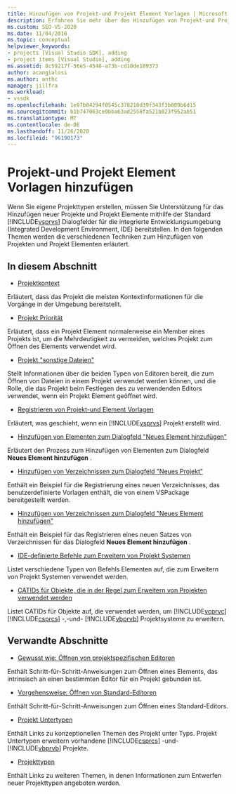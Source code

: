 ```yaml
---
title: Hinzufügen von Projekt-und Projekt Element Vorlagen | Microsoft-Dokumentation
description: Erfahren Sie mehr über das Hinzufügen von Projekt-und Projekt Element Vorlagen zu den Dialogfeldern in der integrierten Entwicklungsumgebung (IDE) von Visual Studio.
ms.custom: SEO-VS-2020
ms.date: 11/04/2016
ms.topic: conceptual
helpviewer_keywords:
- projects [Visual Studio SDK], adding
- project items [Visual Studio], adding
ms.assetid: 8c59217f-56e5-4540-a73b-cd10de189373
author: acangialosi
ms.author: anthc
manager: jillfra
ms.workload:
- vssdk
ms.openlocfilehash: 1e97b04294f0545c378210d39f343f3b009b6d15
ms.sourcegitcommit: b1b747063ce0bba63ad2558fa521b823f952ab51
ms.translationtype: MT
ms.contentlocale: de-DE
ms.lasthandoff: 11/26/2020
ms.locfileid: "96190173"
---
```

# <a name="add-project-and-project-item-templates"></a>Projekt-und Projekt Element Vorlagen hinzufügen
Wenn Sie eigene Projekttypen erstellen, müssen Sie Unterstützung für das Hinzufügen neuer Projekte und Projekt Elemente mithilfe der Standard [!INCLUDE[vsprvs](../../code-quality/includes/vsprvs_md.md)] Dialogfelder für die integrierte Entwicklungsumgebung (Integrated Development Environment, IDE) bereitstellen. In den folgenden Themen werden die verschiedenen Techniken zum Hinzufügen von Projekten und Projekt Elementen erläutert.

## <a name="in-this-section"></a>In diesem Abschnitt
- [Projektkontext](../../extensibility/internals/project-context.md)

 Erläutert, dass das Projekt die meisten Kontextinformationen für die Vorgänge in der Umgebung bereitstellt.

- [Projekt Priorität](../../extensibility/internals/project-priority.md)

 Erläutert, dass ein Projekt Element normalerweise ein Member eines Projekts ist, um die Mehrdeutigkeit zu vermeiden, welches Projekt zum Öffnen des Elements verwendet wird.

- [Projekt "sonstige Dateien"](../../extensibility/internals/miscellaneous-files-project.md)

 Stellt Informationen über die beiden Typen von Editoren bereit, die zum Öffnen von Dateien in einem Projekt verwendet werden können, und die Rolle, die das Projekt beim Festlegen des zu verwendenden Editors verwendet, wenn ein Projekt Element geöffnet wird.

- [Registrieren von Projekt-und Element Vorlagen](../../extensibility/internals/registering-project-and-item-templates.md)

 Erläutert, was geschieht, wenn ein [!INCLUDE[vsprvs](../../code-quality/includes/vsprvs_md.md)] Projekt erstellt wird.

- [Hinzufügen von Elementen zum Dialogfeld "Neues Element hinzufügen"](../../extensibility/internals/adding-items-to-the-add-new-item-dialog-boxes.md)

 Erläutert den Prozess zum Hinzufügen von Elementen zum Dialogfeld **Neues Element hinzufügen** .

- [Hinzufügen von Verzeichnissen zum Dialogfeld "Neues Projekt"](../../extensibility/internals/adding-directories-to-the-new-project-dialog-box.md)

 Enthält ein Beispiel für die Registrierung eines neuen Verzeichnisses, das benutzerdefinierte Vorlagen enthält, die von einem VSPackage bereitgestellt werden.

- [Hinzufügen von Verzeichnissen zum Dialogfeld "Neues Element hinzufügen"](../../extensibility/internals/adding-directories-to-the-add-new-item-dialog-box.md)

 Enthält ein Beispiel für das Registrieren eines neuen Satzes von Verzeichnissen für das Dialogfeld **Neues Element hinzufügen** .

- [IDE-definierte Befehle zum Erweitern von Projekt Systemen](../../extensibility/internals/ide-defined-commands-for-extending-project-systems.md)

 Listet verschiedene Typen von Befehls Elementen auf, die zum Erweitern von Projekt Systemen verwendet werden.

- [CATIDs für Objekte, die in der Regel zum Erweitern von Projekten verwendet werden](../../extensibility/internals/catids-for-objects-that-are-typically-used-to-extend-projects.md)

 Listet CATIDs für Objekte auf, die verwendet werden, um [!INCLUDE[vcprvc](../../code-quality/includes/vcprvc_md.md)] [!INCLUDE[csprcs](../../data-tools/includes/csprcs_md.md)] -,-und- [!INCLUDE[vbprvb](../../code-quality/includes/vbprvb_md.md)] Projektsysteme zu erweitern.

## <a name="related-sections"></a>Verwandte Abschnitte
- [Gewusst wie: Öffnen von projektspezifischen Editoren](../../extensibility/how-to-open-project-specific-editors.md)

 Enthält Schritt-für-Schritt-Anweisungen zum Öffnen eines Elements, das intrinsisch an einen bestimmten Editor für ein Projekt gebunden ist.

- [Vorgehensweise: Öffnen von Standard-Editoren](../../extensibility/how-to-open-standard-editors.md)

 Enthält Schritt-für-Schritt-Anweisungen zum Öffnen eines Standard-Editors.

- [Projekt Untertypen](../../extensibility/internals/project-subtypes.md)

 Enthält Links zu konzeptionellen Themen des Projekt unter Typs. Projekt Untertypen erweitern vorhandene [!INCLUDE[csprcs](../../data-tools/includes/csprcs_md.md)] -und- [!INCLUDE[vbprvb](../../code-quality/includes/vbprvb_md.md)] Projekte.

- [Projekttypen](../../extensibility/internals/project-types.md)

 Enthält Links zu weiteren Themen, in denen Informationen zum Entwerfen neuer Projekttypen angeboten werden.
